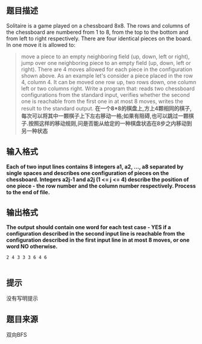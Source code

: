 


## 题目描述
Solitaire is a game played on a chessboard 8x8. The rows and columns of the chessboard are numbered from 1 to 8, from the top to the bottom and from left to right respectively.
There are four identical pieces on the board. In one move it is allowed to:
> move a piece to an empty neighboring field (up, down, left or right),
> jump over one neighboring piece to an empty field (up, down, left or right). 
There are 4 moves allowed for each piece in the configuration shown above. As an example let's consider a piece placed in the row 4, column 4. It can be moved one row up, two rows down, one column left or two columns right.
Write a program that:
> reads two chessboard configurations from the standard input,
> verifies whether the second one is reachable from the first one in at most 8 moves,
> writes the result to the standard output.
**在一个8*8的棋盘上,方上4颗相同的棋子,每次可以将其中一颗棋子上下左右移动一格;如果有阻碍,也可以跳过一颗棋子.按照这样的移动规则,问是否能从给定的一种棋盘状态在8步之内移动到另一种状态** 
## 输入格式
**Each of two input lines contains 8 integers a1, a2, ..., a8 separated by single spaces and describes one configuration of pieces on the chessboard. Integers a2j-1 and a2j (1 <= j <= 4) describe the position of one piece - the row number and the column number respectively. Process to the end of file.** 
## 输出格式
**The output should contain one word for each test case - YES if a configuration described in the second input line is reachable from the configuration described in the first input line in at most 8 moves, or one word NO otherwise.** 

```input14 4 4 5 5 4 6 5
2 4 3 3 3 6 4 6

```

```output1YES
```

## 提示
没有写明提示
## 题目来源
双向BFS


